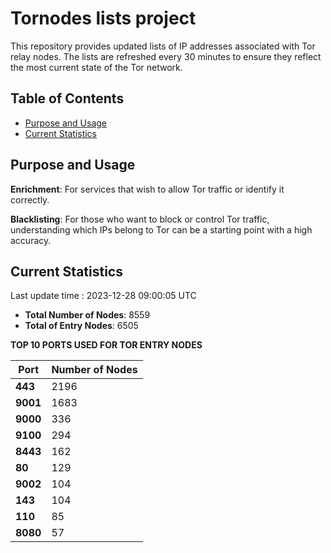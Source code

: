 # Tornodes lists project

This repository provides updated lists of IP addresses associated with Tor relay nodes. The lists are refreshed every 30 minutes to ensure they reflect the most current state of the Tor network.

## Table of Contents

- [Purpose and Usage](#purpose-and-usage)
- [Current Statistics](#current-statistics)


## Purpose and Usage

**Enrichment**: For services that wish to allow Tor traffic or identify it correctly.

**Blacklisting**: For those who want to block or control Tor traffic, understanding which IPs belong to Tor can be a starting point with a high accuracy.

## Current Statistics

Last update time : 2023-12-28 09:00:05 UTC

- **Total Number of Nodes**: 8559
- **Total of Entry Nodes**: 6505

**TOP 10 PORTS USED FOR TOR ENTRY NODES**

| **Port** | **Number of Nodes** |
|------|-----------------|
| **443**   | 2196  |
| **9001**   | 1683  |
| **9000**   | 336  |
| **9100**   | 294  |
| **8443**   | 162  |
| **80**   | 129  |
| **9002**   | 104  |
| **143**   | 104  |
| **110**   | 85  |
| **8080**   | 57  |

